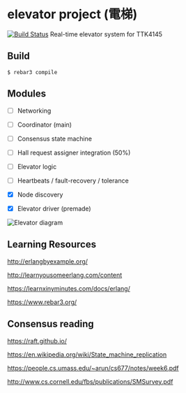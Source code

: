 elevator project (電梯)
=====
[![Build Status](https://travis-ci.com/TTK4145/project-wrong_on_so_many_levels.svg?token=VaZNdDabsDWKmoAAY6fP&branch=master)](https://travis-ci.com/TTK4145/project-wrong_on_so_many_levels)
Real-time elevator system for TTK4145

Build
-----
    $ rebar3 compile

Modules
----

- [ ] Networking

- [ ] Coordinator (main)
- [ ] Consensus state machine
- [ ] Hall request assigner integration (50%)
- [ ] Elevator logic

- [ ] Heartbeats / fault-recovery / tolerance

- [x] Node discovery
- [x] Elevator driver (premade)


![Elevator diagram](https://github.com/TTK4145/project-wrong_on_so_many_levels/blob/master/doc/elevator_project.png)

Learning Resources
-----

http://erlangbyexample.org/

http://learnyousomeerlang.com/content

https://learnxinyminutes.com/docs/erlang/

https://www.rebar3.org/

Consensus reading
-----

https://raft.github.io/

https://en.wikipedia.org/wiki/State_machine_replication

https://people.cs.umass.edu/~arun/cs677/notes/week6.pdf

http://www.cs.cornell.edu/fbs/publications/SMSurvey.pdf

